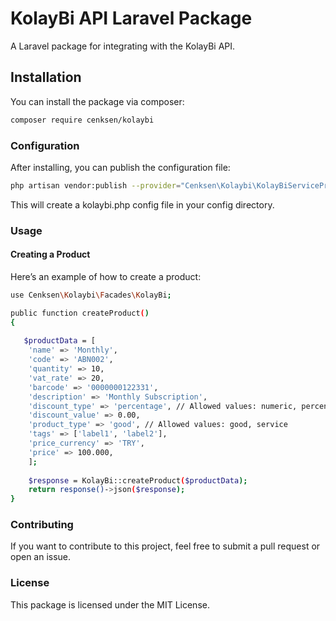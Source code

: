 # KolayBi API Laravel Package

A Laravel package for integrating with the KolayBi API.

## Installation

You can install the package via composer:

```bash
composer require cenksen/kolaybi
```
### Configuration
After installing, you can publish the configuration file:
```bash
php artisan vendor:publish --provider="Cenksen\Kolaybi\KolayBiServiceProvider"
```
This will create a kolaybi.php config file in your config directory.

### Usage
#### Creating a Product
Here’s an example of how to create a product:

```bash
use Cenksen\Kolaybi\Facades\KolayBi;

public function createProduct()
{
   
   $productData = [
    'name' => 'Monthly',
    'code' => 'ABN002',
    'quantity' => 10,
    'vat_rate' => 20,
    'barcode' => '0000000122331',
    'description' => 'Monthly Subscription',
    'discount_type' => 'percentage', // Allowed values: numeric, percentage
    'discount_value' => 0.00,
    'product_type' => 'good', // Allowed values: good, service
    'tags' => ['label1', 'label2'],
    'price_currency' => 'TRY',
    'price' => 100.000,
    ];
    
    $response = KolayBi::createProduct($productData);
    return response()->json($response);
}
```

### Contributing
If you want to contribute to this project, feel free to submit a pull request or open an issue.


### License
This package is licensed under the MIT License.
